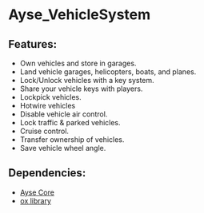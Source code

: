 # Ayse_VehicleSystem

## Features:
* Own vehicles and store in garages.
* Land vehicle garages, helicopters, boats, and planes.
* Lock/Unlock vehicles with a key system.
* Share your vehicle keys with players.
* Lockpick vehicles.
* Hotwire vehicles
* Disable vehicle air control.
* Lock traffic & parked vehicles.
* Cruise control.
* Transfer ownership of vehicles.
* Save vehicle wheel angle.

## Dependencies:
* [Ayse Core](https://github.com/ayse-framework/Ayse_Core)
* [ox library](https://github.com/overextended/ox_lib/releases)

